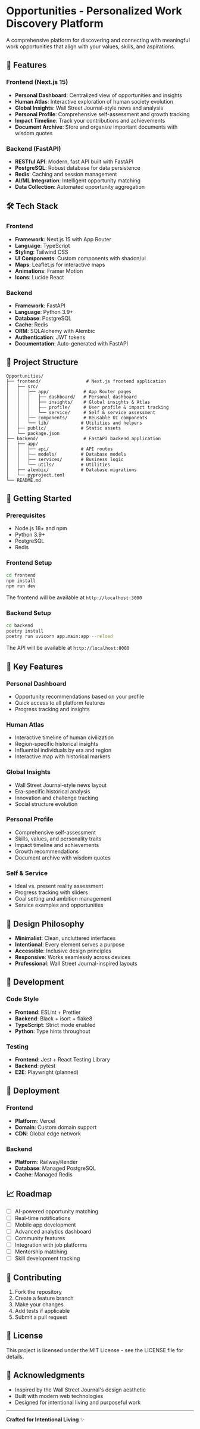 # Opportunities - Personalized Work Discovery Platform

A comprehensive platform for discovering and connecting with meaningful work opportunities that align with your values, skills, and aspirations.

## 🚀 Features

### Frontend (Next.js 15)
- **Personal Dashboard**: Centralized view of opportunities and insights
- **Human Atlas**: Interactive exploration of human society evolution
- **Global Insights**: Wall Street Journal-style news and analysis
- **Personal Profile**: Comprehensive self-assessment and growth tracking
- **Impact Timeline**: Track your contributions and achievements
- **Document Archive**: Store and organize important documents with wisdom quotes

### Backend (FastAPI)
- **RESTful API**: Modern, fast API built with FastAPI
- **PostgreSQL**: Robust database for data persistence
- **Redis**: Caching and session management
- **AI/ML Integration**: Intelligent opportunity matching
- **Data Collection**: Automated opportunity aggregation

## 🛠 Tech Stack

### Frontend
- **Framework**: Next.js 15 with App Router
- **Language**: TypeScript
- **Styling**: Tailwind CSS
- **UI Components**: Custom components with shadcn/ui
- **Maps**: Leaflet.js for interactive maps
- **Animations**: Framer Motion
- **Icons**: Lucide React

### Backend
- **Framework**: FastAPI
- **Language**: Python 3.9+
- **Database**: PostgreSQL
- **Cache**: Redis
- **ORM**: SQLAlchemy with Alembic
- **Authentication**: JWT tokens
- **Documentation**: Auto-generated with FastAPI

## 📁 Project Structure

```
Opportunities/
├── frontend/                 # Next.js frontend application
│   ├── src/
│   │   ├── app/             # App Router pages
│   │   │   ├── dashboard/   # Personal dashboard
│   │   │   ├── insights/    # Global insights & Atlas
│   │   │   ├── profile/     # User profile & impact tracking
│   │   │   └── service/     # Self & service assessment
│   │   ├── components/      # Reusable UI components
│   │   └── lib/            # Utilities and helpers
│   ├── public/             # Static assets
│   └── package.json
├── backend/                 # FastAPI backend application
│   ├── app/
│   │   ├── api/            # API routes
│   │   ├── models/         # Database models
│   │   ├── services/       # Business logic
│   │   └── utils/          # Utilities
│   ├── alembic/            # Database migrations
│   └── pyproject.toml
└── README.md
```

## 🚀 Getting Started

### Prerequisites
- Node.js 18+ and npm
- Python 3.9+
- PostgreSQL
- Redis

### Frontend Setup
```bash
cd frontend
npm install
npm run dev
```

The frontend will be available at `http://localhost:3000`

### Backend Setup
```bash
cd backend
poetry install
poetry run uvicorn app.main:app --reload
```

The API will be available at `http://localhost:8000`

## 🎯 Key Features

### Personal Dashboard
- Opportunity recommendations based on your profile
- Quick access to all platform features
- Progress tracking and insights

### Human Atlas
- Interactive timeline of human civilization
- Region-specific historical insights
- Influential individuals by era and region
- Interactive map with historical markers

### Global Insights
- Wall Street Journal-style news layout
- Era-specific historical analysis
- Innovation and challenge tracking
- Social structure evolution

### Personal Profile
- Comprehensive self-assessment
- Skills, values, and personality traits
- Impact timeline and achievements
- Growth recommendations
- Document archive with wisdom quotes

### Self & Service
- Ideal vs. present reality assessment
- Progress tracking with sliders
- Goal setting and ambition management
- Service examples and opportunities

## 🎨 Design Philosophy

- **Minimalist**: Clean, uncluttered interfaces
- **Intentional**: Every element serves a purpose
- **Accessible**: Inclusive design principles
- **Responsive**: Works seamlessly across devices
- **Professional**: Wall Street Journal-inspired layouts

## 🔧 Development

### Code Style
- **Frontend**: ESLint + Prettier
- **Backend**: Black + isort + flake8
- **TypeScript**: Strict mode enabled
- **Python**: Type hints throughout

### Testing
- **Frontend**: Jest + React Testing Library
- **Backend**: pytest
- **E2E**: Playwright (planned)

## 🚀 Deployment

### Frontend
- **Platform**: Vercel
- **Domain**: Custom domain support
- **CDN**: Global edge network

### Backend
- **Platform**: Railway/Render
- **Database**: Managed PostgreSQL
- **Cache**: Managed Redis

## 📈 Roadmap

- [ ] AI-powered opportunity matching
- [ ] Real-time notifications
- [ ] Mobile app development
- [ ] Advanced analytics dashboard
- [ ] Community features
- [ ] Integration with job platforms
- [ ] Mentorship matching
- [ ] Skill development tracking

## 🤝 Contributing

1. Fork the repository
2. Create a feature branch
3. Make your changes
4. Add tests if applicable
5. Submit a pull request

## 📄 License

This project is licensed under the MIT License - see the LICENSE file for details.

## 🙏 Acknowledgments

- Inspired by the Wall Street Journal's design aesthetic
- Built with modern web technologies
- Designed for intentional living and purposeful work

---

**Crafted for Intentional Living** ✨ 